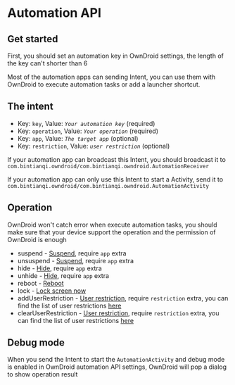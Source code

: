 # Automation API

## Get started

First, you should set an automation key in OwnDroid settings, the length of the key can't shorter than 6

Most of the automation apps can sending Intent, you can use them with OwnDroid to execute automation tasks or add a launcher shortcut.

## The intent

- Key: `key`, Value: *`Your automation key`* (required)
- Key: `operation`, Value: *`Your operation`* (required)
- Key: `app`, Value: *`The target app`* (optional)
- Key: `restriction`, Value: *`user restriction`* (optional)

If your automation app can broadcast this Intent, you should broadcast it to `com.bintianqi.owndroid/com.bintianqi.owndroid.AutomationReceiver`

If your automation app can only use this Intent to start a Activity, send it to `com.bintianqi.owndroid/com.bintianqi.owndroid.AutomationActivity`

## Operation

OwnDroid won't catch error when execute automation tasks, you should make sure that your device support the operation and the permission of OwnDroid is enough

- suspend - [Suspend](ApplicationManager#Suspend), require `app` extra
- unsuspend - [Suspend](ApplicationManager#Suspend), require `app` extra
- hide - [Hide](ApplicationManager#Hide), require `app` extra
- unhide - [Hide](ApplicationManager#Hide), require `app` extra
- reboot - [Reboot](SystemManager#Reboot)
- lock - [Lock screen now](SystemManager#Lock-Screen-Now)
- addUserRestriction - [User restriction](UserRestriction), require `restriction` extra, you can find the list of user restrictions [here](https://developer.android.com/reference/kotlin/android/os/UserManager#constants)
- clearUserRestriction - [User restriction](UserRestriction), require `restriction` extra, you can find the list of user restrictions [here](https://developer.android.com/reference/kotlin/android/os/UserManager#constants)

## Debug mode

When you send the Intent to start the `AutomationActivity` and debug mode is enabled in OwnDroid automation API settings, OwnDroid will pop a dialog to show operation result
